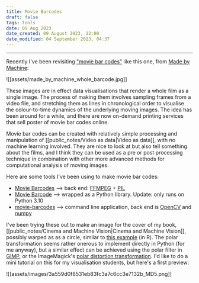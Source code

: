 ```yaml
---
title: Movie Barcodes
draft: false
tags: tools
date: 09 Aug 2023
date_created: 09 August 2023, 12:00
date_modified: 04 September 2023, 04:37
---
```

---

Recently I've been revisiting ["movie bar codes"](https://thefilmstage.com/movie-barcode-an-entire-feature-film-in-one-image/) like this one, from [Made by Machine](https://movingpixel.net/project/mbm/):

![[assets/made_by_machine_whole_barcode.jpg]]


These images are in effect data visualisations that render a whole film as a single image. The process of making them involves sampling frames from a video file, and stretching them as lines in chronological order to visualise the colour-to-time dynamics of the underlying moving images. The idea has been around for a while, and there are now on-demand printing services that sell poster of movie bar codes online.

Movie bar codes can be created with relatively simple processing and manipulation of [[public_notes/Video as data|Video as data]], with no machine learning involved.  They are nice to look at but also tell something about the films, and I think they can be used as a pre or post processing technique in combination with other more advanced methods for computational analysis of moving images.

Here are some tools I've been using to make movie bar codes:

- [Movie Barcodes](https://timbennett.github.io/movie-barcodes/) --> back end: [FFMPEG](https://www.ffmpeg.org/) + [PIL](https://en.wikipedia.org/wiki/Python_Imaging_Library)
- [Movie Barcode](https://github.com/MarcBresson/movie-barcode/tree/main) --> wrapped as a Python library. Update: only runs on Python 3.10
- [movie-barcodes](https://github.com/andrewdcampbell/movie-barcodes) --> command line application, back end is [OpenCV](https://opencv.org/) and [numpy](https://numpy.org/)

I've been trying these out to make an image for the cover of my book, [[public_notes/Cinema and Machine Vision|Cinema and Machine Vision]], possibly warped as as a circle, similar to [this example](https://rlang.io/create-a-radial-movie-tv-barcode-using-polar-coordinates/) (in R). The polar transformation seems rather onerous to implement directly in Python (for me anyway), but a similar effect can be achieved using the polar filter in [GIMP](https://www.gimp.org/), or the ImageMagick's [polar distortion transformation](https://imagemagick.org/Usage/distorts/#polar). I'd like to do a mini tutorial on this for my visualisation students, but here's a first preview:

![[assets/images/3a559d0f8531eb83fc3a7c6cc3e7132b_MD5.png]]

